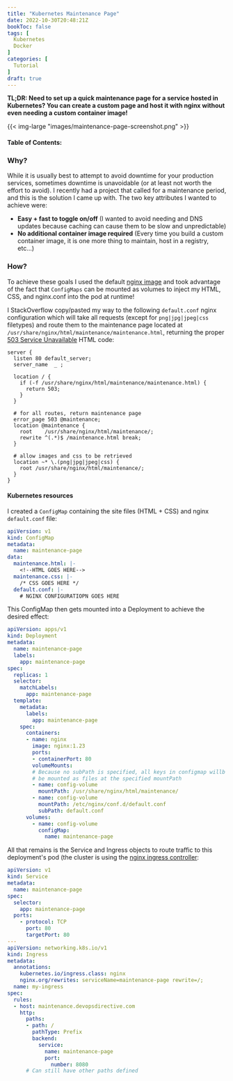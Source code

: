 ```yaml
---
title: "Kubernetes Maintenance Page"
date: 2022-10-30T20:48:21Z
bookToc: false
tags: [
  Kubernetes
  Docker    
]
categories: [
  Tutorial
]
draft: true
---
```


**TL;DR: Need to set up a quick maintenance page for a service hosted in Kubernetes? You can create a custom page and host it with nginx without even needing a custom container image!** 

{{< img-large "images/maintenance-page-screenshot.png" >}}

<!--more--> 

#### Table of Contents:


### Why?

While it is usually best to attempt to avoid downtime for your production services, sometimes downtime is unavoidable (or at least not worth the effort to avoid). I recently had a project that called for a maintenance period, and this is the solution I came up with. The two key attributes I wanted to achieve were:

- **Easy + fast to toggle on/off** (I wanted to avoid needing and DNS updates because caching can cause them to be slow and unpredictable)
- **No additional container image required** (Every time you build a custom container image, it is one more thing to maintain, host in a registry, etc...)

### How?

To achieve these goals I used the default [nginx image](https://hub.docker.com/_/nginx) and took advantage of the fact that `ConfigMaps` can be mounted as volumes to inject my HTML, CSS, and nginx.conf into the pod at runtime!

I StackOverflow copy/pasted my way to the following `default.conf` nginx configuration which will take all requests (except for `png|jpg|jpeg|css` filetypes) and route them to the maintenance page located at `/usr/share/nginx/html/maintenance/maintenance.html`, returning the proper [503 Service Unavailable](https://developer.mozilla.org/en-US/docs/Web/HTTP/Status/503) HTML code:
```
server { 
  listen 80 default_server;
  server_name  _ ;

  location / {
    if (-f /usr/share/nginx/html/maintenance/maintenance.html) {
      return 503;
    }
  }
  
  # for all routes, return maintenance page
  error_page 503 @maintenance;
  location @maintenance {
    root    /usr/share/nginx/html/maintenance/;
    rewrite ^(.*)$ /maintenance.html break;
  }
  
  # allow images and css to be retrieved
  location ~* \.(png|jpg|jpeg|css) {
    root /usr/share/nginx/html/maintenance/;
  }
}
```

#### Kubernetes resources

I created a `ConfigMap` containing the site files (HTML + CSS) and nginx `default.conf` file:
```YAML
apiVersion: v1
kind: ConfigMap
metadata:
  name: maintenance-page
data:
  maintenance.html: |-
    <!--HTML GOES HERE-->
  maintenance.css: |-
    /* CSS GOES HERE */
  default.conf: |-
    # NGINX CONFIGURATIOPN GOES HERE
```

This ConfigMap then gets mounted into a Deployment to achieve the desired effect:
```YAML
apiVersion: apps/v1
kind: Deployment
metadata:
  name: maintenance-page
  labels:
    app: maintenance-page
spec:
  replicas: 1
  selector:
    matchLabels:
      app: maintenance-page
  template:
    metadata:
      labels:
        app: maintenance-page
    spec:
      containers:
      - name: nginx
        image: nginx:1.23
        ports:
        - containerPort: 80
        volumeMounts:
        # Because no subPath is specified, all keys in configmap willb
        # be mounted as files at the specified mountPath
        - name: config-volume
          mountPath: /usr/share/nginx/html/maintenance/
        - name: config-volume
          mountPath: /etc/nginx/conf.d/default.conf
          subPath: default.conf
      volumes:
        - name: config-volume
          configMap:
            name: maintenance-page
```

All that remains is the Service and Ingress objects to route traffic to this deployment's pod (the cluster is using the [nginx ingress controller](https://docs.nginx.com/nginx-ingress-controller/):
```YAML
apiVersion: v1
kind: Service
metadata:
  name: maintenance-page
spec:
  selector:
    app: maintenance-page
  ports:
    - protocol: TCP
      port: 80
      targetPort: 80
---
apiVersion: networking.k8s.io/v1
kind: Ingress
metadata:
  annotations:
    kubernetes.io/ingress.class: nginx
    nginx.org/rewrites: serviceName=maintenance-page rewrite=/;
  name: my-ingress
spec:
  rules:
  - host: maintenance.devopsdirective.com
    http:
      paths:
      - path: /
        pathType: Prefix
        backend:
          service:
            name: maintenance-page
            port:
              number: 8080
      # Can still have other paths defined
```

